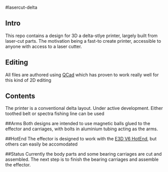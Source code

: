 #lasercut-delta

## Intro

This repo contains a design for 3D a delta-stlye printer, largely built from laser-cut parts. The motivation being a fast-to create printer, accessible to anyone with access to a laser cutter.

## Editing

All files are authored using [QCad](http://www.qcad.org/en/) which has proven to work really well for this kind of 2D editing

## Contents
The printer is a conventional delta layout. Under active development. Either toothed belt or spectra fishing line can be used

##Arms
Both designs are intended to use magnetic balls glued to the effector and carriages, with bolts in aluminium tubing acting as the arms. 

##HotEnd
The effector is designed to work with the [E3D V6 HotEnd][1], but others can easily be accomodated

##Status
Currently the body parts and some bearing carriages are cut and assembled. The next step is to finish the bearing carriages and assemble the effector.

[1]: http://e3d-online.com/E3D-v6
